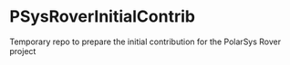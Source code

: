 # PSysRoverInitialContrib
Temporary repo to prepare the initial contribution for the PolarSys Rover project
